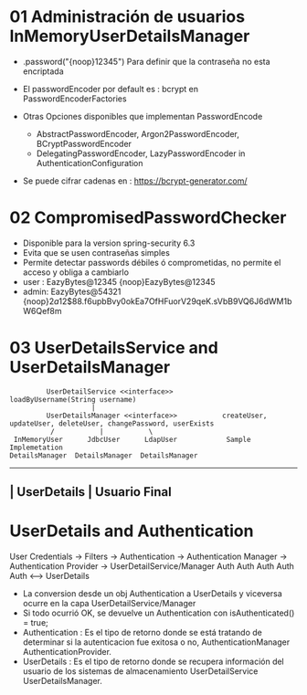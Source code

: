 # 01 Administración de usuarios InMemoryUserDetailsManager
- .password("{noop}12345")  Para definir que la contraseña no esta encriptada
- El passwordEncoder por default es : bcrypt en PasswordEncoderFactories
- Otras Opciones disponibles que implementan PasswordEncode
  - AbstractPasswordEncoder, Argon2PasswordEncoder, BCryptPasswordEncoder
  - DelegatingPasswordEncoder, LazyPasswordEncoder in AuthenticationConfiguration

- Se puede cifrar cadenas en : https://bcrypt-generator.com/

# 02 CompromisedPasswordChecker
- Disponible para la version spring-security 6.3
- Evita que se usen contraseñas simples
- Permite detectar passwords débiles ó comprometidas, no permite el acceso y obliga a cambiarlo
-  user : EazyBytes@12345   {noop}EazyBytes@12345
-  admin: EazyBytes@54321   {noop}$2a$12$88.f6upbBvy0okEa7OfHFuorV29qeK.sVbB9VQ6J6dWM1bW6Qef8m

# 03 UserDetailsService and UserDetailsManager
             UserDetailService <<interface>>              loadByUsername(String username)
                        |
             UserDetailsManager <<interface>>           createUser, updateUser, deleteUser, changePassword, userExists
              /           |           \
     InMemoryUser      JdbcUser      LdapUser            Sample Implemetation
    DetailsManager  DetailsManager  DetailsManager
_______________________________________________________
|              UserDetails                             |   Usuario Final
-------------------------------------------------------

# UserDetails and Authentication

User Credentials  ->  Filters   -> Authentication -> Authentication Manager -> Authentication Provider -> UserDetailService/Manager
                      Auth         Auth               Auth                     Auth                       Auth <--> UserDetails 

- La conversion desde un obj Authentication a UserDetails y viceversa ocurre en la capa UserDetailService/Manager
- Si todo ocurrió OK, se devuelve un Authentication con isAuthenticated() = true; 
- Authentication : Es el tipo de retorno donde se está tratando de determinar si la autenticacion fue
                   exitosa o no, AuthenticationManager AuthenticationProvider.
- UserDetails : Es el tipo de retorno donde se recupera información del usuario de los sistemas de almacenamiento
                UserDetailService UserDetailsManager.

